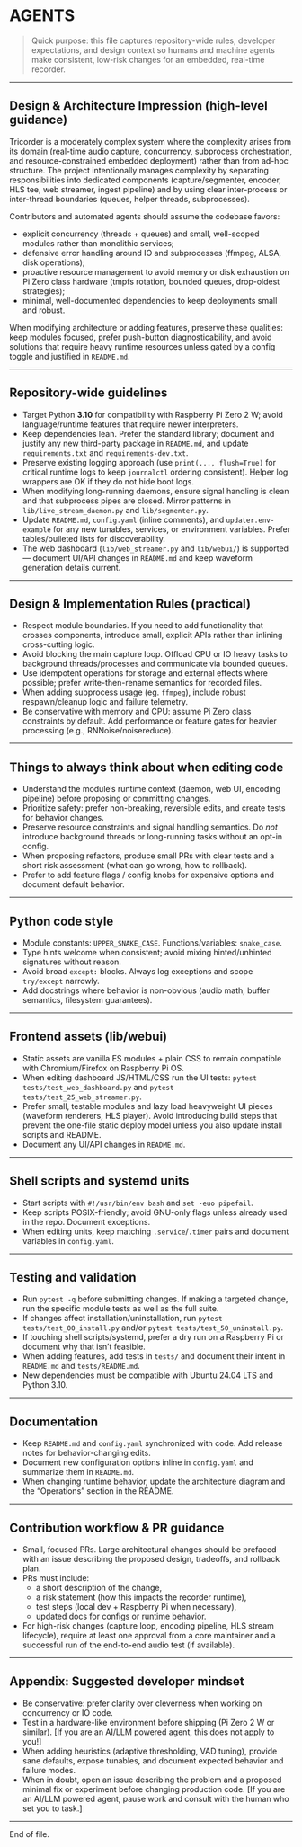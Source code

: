 # AGENTS

> Quick purpose: this file captures repository-wide rules, developer expectations, and design context so humans and machine agents make consistent, low-risk changes for an embedded, real-time recorder.

---

## Design & Architecture Impression (high-level guidance)
Tricorder is a moderately complex system where the complexity arises from its domain (real-time audio capture, concurrency, subprocess orchestration, and resource-constrained embedded deployment) rather than from ad-hoc structure. The project intentionally manages complexity by separating responsibilities into dedicated components (capture/segmenter, encoder, HLS tee, web streamer, ingest pipeline) and by using clear inter-process or inter-thread boundaries (queues, helper threads, subprocesses).

Contributors and automated agents should assume the codebase favors:
- explicit concurrency (threads + queues) and small, well-scoped modules rather than monolithic services;
- defensive error handling around IO and subprocesses (ffmpeg, ALSA, disk operations);
- proactive resource management to avoid memory or disk exhaustion on Pi Zero class hardware (tmpfs rotation, bounded queues, drop-oldest strategies);
- minimal, well-documented dependencies to keep deployments small and robust.

When modifying architecture or adding features, preserve these qualities: keep modules focused, prefer push-button diagnosticability, and avoid solutions that require heavy runtime resources unless gated by a config toggle and justified in `README.md`.

---

## Repository-wide guidelines
- Target Python **3.10** for compatibility with Raspberry Pi Zero 2 W; avoid language/runtime features that require newer interpreters.
- Keep dependencies lean. Prefer the standard library; document and justify any new third-party package in `README.md`, and update `requirements.txt` and `requirements-dev.txt`.
- Preserve existing logging approach (use `print(..., flush=True)` for critical runtime logs to keep `journalctl` ordering consistent). Helper log wrappers are OK if they do not hide boot logs.
- When modifying long-running daemons, ensure signal handling is clean and that subprocess pipes are closed. Mirror patterns in `lib/live_stream_daemon.py` and `lib/segmenter.py`.
- Update `README.md`, `config.yaml` (inline comments), and `updater.env-example` for any new tunables, services, or environment variables. Prefer tables/bulleted lists for discoverability.
- The web dashboard (`lib/web_streamer.py` and `lib/webui/`) is supported — document UI/API changes in `README.md` and keep waveform generation details current.

---

## Design & Implementation Rules (practical)
- Respect module boundaries. If you need to add functionality that crosses components, introduce small, explicit APIs rather than inlining cross-cutting logic.
- Avoid blocking the main capture loop. Offload CPU or IO heavy tasks to background threads/processes and communicate via bounded queues.
- Use idempotent operations for storage and external effects where possible; prefer write-then-rename semantics for recorded files.
- When adding subprocess usage (eg. `ffmpeg`), include robust respawn/cleanup logic and failure telemetry.
- Be conservative with memory and CPU: assume Pi Zero class constraints by default. Add performance or feature gates for heavier processing (e.g., RNNoise/noisereduce).

---

## Things to always think about when editing code
- Understand the module’s runtime context (daemon, web UI, encoding pipeline) before proposing or committing changes.
- Prioritize safety: prefer non-breaking, reversible edits, and create tests for behavior changes.
- Preserve resource constraints and signal handling semantics. Do *not* introduce background threads or long-running tasks without an opt-in config.
- When proposing refactors, produce small PRs with clear tests and a short risk assessment (what can go wrong, how to rollback).
- Prefer to add feature flags / config knobs for expensive options and document default behavior.

---

## Python code style
- Module constants: `UPPER_SNAKE_CASE`. Functions/variables: `snake_case`.
- Type hints welcome when consistent; avoid mixing hinted/unhinted signatures without reason.
- Avoid broad `except:` blocks. Always log exceptions and scope `try/except` narrowly.
- Add docstrings where behavior is non-obvious (audio math, buffer semantics, filesystem guarantees).

---

## Frontend assets (lib/webui)
- Static assets are vanilla ES modules + plain CSS to remain compatible with Chromium/Firefox on Raspberry Pi OS.
- When editing dashboard JS/HTML/CSS run the UI tests: `pytest tests/test_web_dashboard.py` and `pytest tests/test_25_web_streamer.py`.
- Prefer small, testable modules and lazy load heavyweight UI pieces (waveform renderers, HLS player). Avoid introducing build steps that prevent the one-file static deploy model unless you also update install scripts and README.
- Document any UI/API changes in `README.md`.

---

## Shell scripts and systemd units
- Start scripts with `#!/usr/bin/env bash` and `set -euo pipefail`.
- Keep scripts POSIX-friendly; avoid GNU-only flags unless already used in the repo. Document exceptions.
- When editing units, keep matching `.service`/`.timer` pairs and document variables in `config.yaml`.

---

## Testing and validation
- Run `pytest -q` before submitting changes. If making a targeted change, run the specific module tests as well as the full suite.
- If changes affect installation/uninstallation, run `pytest tests/test_00_install.py` and/or `pytest tests/test_50_uninstall.py`.
- If touching shell scripts/systemd, prefer a dry run on a Raspberry Pi or document why that isn’t feasible.
- When adding features, add tests in `tests/` and document their intent in `README.md` and `tests/README.md`.
- New dependencies must be compatible with Ubuntu 24.04 LTS and Python 3.10.

---

## Documentation
- Keep `README.md` and `config.yaml` synchronized with code. Add release notes for behavior-changing edits.
- Document new configuration options inline in `config.yaml` and summarize them in `README.md`.
- When changing runtime behavior, update the architecture diagram and the “Operations” section in the README.

---

## Contribution workflow & PR guidance
- Small, focused PRs. Large architectural changes should be prefaced with an issue describing the proposed design, tradeoffs, and rollback plan.
- PRs must include:
  - a short description of the change,
  - a risk statement (how this impacts the recorder runtime),
  - test steps (local dev + Raspberry Pi when necessary),
  - updated docs for configs or runtime behavior.
- For high-risk changes (capture loop, encoding pipeline, HLS stream lifecycle), require at least one approval from a core maintainer and a successful run of the end-to-end audio test (if available).

---

## Appendix: Suggested developer mindset
- Be conservative: prefer clarity over cleverness when working on concurrency or IO code.
- Test in a hardware-like environment before shipping (Pi Zero 2 W or similar). [If you are an AI/LLM powered agent, this does not apply to you!]
- When adding heuristics (adaptive thresholding, VAD tuning), provide sane defaults, expose tunables, and document expected behavior and failure modes.
- When in doubt, open an issue describing the problem and a proposed minimal fix or experiment before changing production code. [If you are an AI/LLM powered agent, pause work and consult with the human who set you to task.]

---

End of file.
